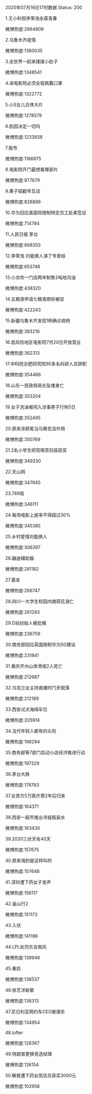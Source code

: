 2020年07月16日17时数据
Status: 200

1.王小利祝李荣浩永葆青春

微博热度:2864909

2.乌鲁木齐疫情

微博热度:1380035

3.全世界一起来揉揉小肚子

微博热度:1348541

4.进电影院必须全程佩戴口罩

微博热度:1322772

5.小S女儿合体大片

微博热度:1278579

6.肌因决定一切吗

微博热度:1233938

7.股市

微博热度:1166975

8.电影院开门最想看哪部片

微博热度:977879

9.黄子韬戳爷互动

微博热度:826899

10.华为回应美国将限制特定员工赴美签证

微博热度:714794

11.人民日报 茅台

微博热度:668353

12.李荣浩 刘能换人演了爷青结

微博热度:653746

13.小龙坎一门店两年制售2吨地沟油

微博热度:438320

14.五粮液申请七粮液商标被驳

微博热度:422243

15.新疆乌鲁木齐发现1例确诊病例

微博热度:383216

16.低风险地区电影院7月20日开放营业

微博热度:362313

17.中科院合肥研究院90多名科研人员辞职

微博热度:354466

18.山东一民政局局长坠楼身亡

微博热度:353204

19.女子洗澡被闯入涉事男子行拘5日

微博热度:352495

20.原来涂鸦笔当马赛克没作用

微博热度:350769

21.2名小学生研究喝茶抗癌获奖

微博热度:349330

22.天山网

微博热度:347645

23.749局

微博热度:346111

24.每场电影上座率不得超过30%

微博热度:345385

25.乡村爱情刘能换人

微博热度:306397

26.蹦迪辅助器

微博热度:281182

27.基金

微博热度:266747

28.四川一大学生校园内摘荷花溺亡

微博热度:261293

29.D站创始人被批捕

微博热度:236759

30.商务部回应英国限制华为5G建设

微博热度:231841

31.重庆开州山体滑坡2人死亡

微博热度:212687

32.乌克兰女主持直播时门牙脱落

微博热度:212189

33.西安试点海绵车位

微博热度:205914

34.当代年轻人都有的头衔

微博热度:198294

35.商务部等7部门启动小店经济推进行动

微博热度:197329

36.茅台大跌

微博热度:178783

37.女孩欠5万医疗费2年后归来

微博热度:164371

38.西安一超市推出寻娃瓶装水

微博热度:163430

39.2020三伏天有40天

微博热度:157675

40.原来海豹是这样叫的

微博热度:157648

41.深圳遭下药女子发声

微博热度:156117

42.釜山行2

微博热度:151173

43.入伏

微博热度:141196

44.LPL处罚乐言南风

微博热度:139948

45.重启

微博热度:138537

46.徐艺洋新歌

微博热度:138313

47.尼日利亚网约车CEO被谋杀

微博热度:134954

48.lofter

微博热度:128367

49.特朗普更换竞选经理

微博热度:126154

50.解救遭下药女孩店员获奖3000元

微博热度:102958

